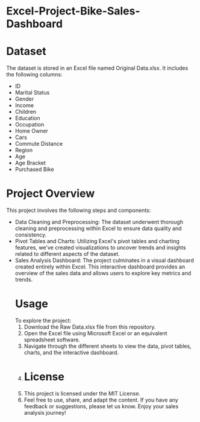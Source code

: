 # Excel-Project-Bike-Sales-Dashboard
# Dataset
The dataset is stored in an Excel file named Original Data.xlsx. It includes the following columns:
* ID
* Marital Status
* Gender
* Income
* Children
* Education
* Occupation
* Home Owner
* Cars
* Commute Distance
* Region
* Age
* Age Bracket
* Purchased Bike
# Project Overview
This project involves the following steps and components:
* Data Cleaning and Preprocessing: The dataset underwent thorough cleaning and preprocessing within Excel to ensure data quality and consistency.
* Pivot Tables and Charts: Utilizing Excel's pivot tables and charting features, we've created visualizations to uncover trends and insights related to different aspects of the dataset.
* Sales Analysis Dashboard: The project culminates in a visual dashboard created entirely within Excel. This interactive dashboard provides an overview of the sales data and allows users to explore key metrics and trends.
  # Usage
  To explore the project:
  1. Download the Raw Data.xlsx file from this repository.
  2. Open the Excel file using Microsoft Excel or an equivalent spreadsheet software.
  3. Navigate through the different sheets to view the data, pivot tables, charts, and the interactive dashboard.
  4. # License
  5. This project is licensed under the MIT License.
  6. Feel free to use, share, and adapt the content. If you have any feedback or suggestions, please let us know. Enjoy your sales analysis journey!
